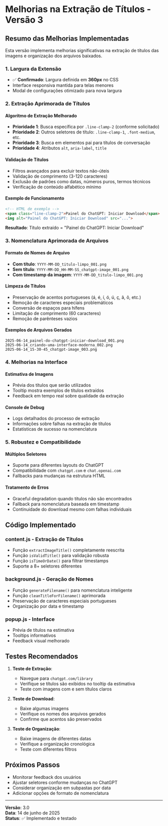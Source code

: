 # Melhorias na Extração de Títulos - Versão 3

## Resumo das Melhorias Implementadas

Esta versão implementa melhorias significativas na extração de títulos das imagens e organização dos arquivos baixados.

### 1. Largura da Extensão
- ✅ **Confirmado**: Largura definida em **360px** no CSS
- Interface responsiva mantida para telas menores
- Modal de configurações otimizado para nova largura

### 2. Extração Aprimorada de Títulos

#### Algoritmo de Extração Melhorado
- **Prioridade 1**: Busca específica por `.line-clamp-2` (conforme solicitado)
- **Prioridade 2**: Outros seletores de título: `.line-clamp-1`, `.font-medium`, etc.
- **Prioridade 3**: Busca em elementos pai para títulos de conversação
- **Prioridade 4**: Atributos `alt`, `aria-label`, `title`

#### Validação de Títulos
- Filtros avançados para excluir textos não-úteis
- Validação de comprimento (3-120 caracteres)
- Exclusão de padrões como datas, números puros, termos técnicos
- Verificação de conteúdo alfabético mínimo

#### Exemplo de Funcionamento
```html
<!-- HTML de exemplo -->
<span class="line-clamp-2">Painel do ChatGPT: Iniciar Download</span>
<img alt="Painel do ChatGPT: Iniciar Download" src="...">
```

**Resultado**: Título extraído = "Painel do ChatGPT: Iniciar Download"

### 3. Nomenclatura Aprimorada de Arquivos

#### Formato de Nomes de Arquivo
- **Com título**: `YYYY-MM-DD_titulo-limpo_001.png`
- **Sem título**: `YYYY-MM-DD_HH-MM-SS_chatgpt-image_001.png`
- **Com timestamp da imagem**: `YYYY-MM-DD_titulo-limpo_001.png`

#### Limpeza de Títulos
- Preservação de acentos portugueses (á, é, í, ó, ú, ç, ã, õ, etc.)
- Remoção de caracteres especiais problemáticos
- Conversão de espaços para hífens
- Limitação de comprimento (60 caracteres)
- Remoção de parênteses vazios

#### Exemplos de Arquivos Gerados
```
2025-06-14_painel-do-chatgpt-iniciar-download_001.png
2025-06-14_criando-uma-interface-moderna_002.png
2025-06-14_15-30-45_chatgpt-image_003.png
```

### 4. Melhorias na Interface

#### Estimativa de Imagens
- Prévia dos títulos que serão utilizados
- Tooltip mostra exemplos de títulos extraídos
- Feedback em tempo real sobre qualidade da extração

#### Console de Debug
- Logs detalhados do processo de extração
- Informações sobre falhas na extração de títulos
- Estatísticas de sucesso na nomenclatura

### 5. Robustez e Compatibilidade

#### Múltiplos Seletores
- Suporte para diferentes layouts do ChatGPT
- Compatibilidade com `chatgpt.com` e `chat.openai.com`
- Fallbacks para mudanças na estrutura HTML

#### Tratamento de Erros
- Graceful degradation quando títulos não são encontrados
- Fallback para nomenclatura baseada em timestamp
- Continuidade do download mesmo com falhas individuais

## Código Implementado

### content.js - Extração de Títulos
- Função `extractImageTitle()` completamente reescrita
- Função `isValidTitle()` para validação robusta
- Função `isTimeOrDate()` para filtrar timestamps
- Suporte a 8+ seletores diferentes

### background.js - Geração de Nomes
- Função `generateFilename()` para nomenclatura inteligente
- Função `cleanTitleForFilename()` aprimorada
- Preservação de caracteres especiais portugueses
- Organização por data e timestamp

### popup.js - Interface
- Prévia de títulos na estimativa
- Tooltips informativos
- Feedback visual melhorado

## Testes Recomendados

1. **Teste de Extração**:
   - Navegue para `chatgpt.com/library`
   - Verifique se títulos são exibidos no tooltip da estimativa
   - Teste com imagens com e sem títulos claros

2. **Teste de Download**:
   - Baixe algumas imagens
   - Verifique os nomes dos arquivos gerados
   - Confirme que acentos são preservados

3. **Teste de Organização**:
   - Baixe imagens de diferentes datas
   - Verifique a organização cronológica
   - Teste com diferentes filtros

## Próximos Passos

- Monitorar feedback dos usuários
- Ajustar seletores conforme mudanças no ChatGPT
- Considerar organização em subpastas por data
- Adicionar opções de formato de nomenclatura

---

**Versão**: 3.0  
**Data**: 14 de junho de 2025  
**Status**: ✅ Implementado e testado

